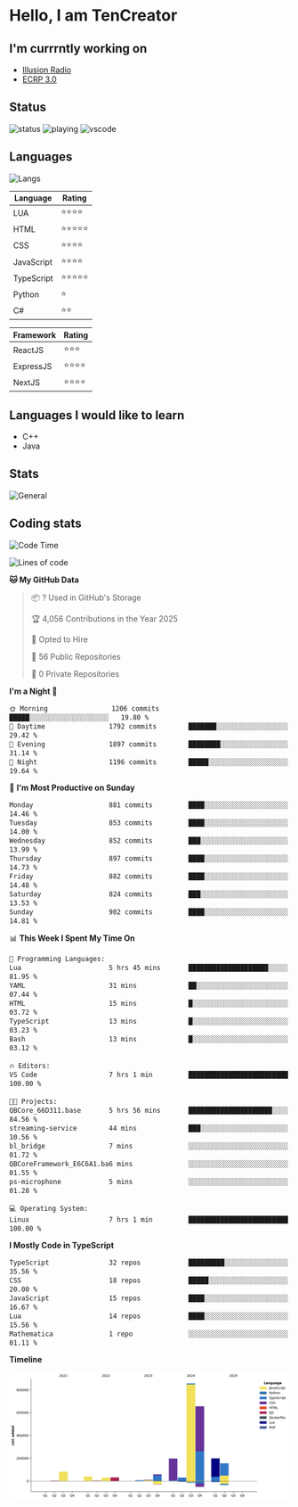 # Hello, I am TenCreator

## I'm currrntly working on
- [Illusion Radio](https://illusionradio.co.uk/)
- [ECRP 3.0](http://github.com/Emerald-Coast-Roleplay/)

## Status
![status](https://api.statusbadges.me/badge/status/518334475038359555?simple=true&style=for-the-badge)
![playing](https://api.statusbadges.me/badge/playing/518334475038359555?style=for-the-badge)
![vscode](https://api.statusbadges.me/badge/vscode/518334475038359555?style=for-the-badge)

## Languages
![Langs](https://github-readme-stats.vercel.app/api/top-langs/?username=tencreator&layout=compact&theme=radical)


|Language|Rating|
|--------|------|
|LUA|⭐️⭐️⭐️⭐️|
|HTML|⭐️⭐️⭐️⭐️⭐️|
|CSS|⭐️⭐️⭐️⭐️|
|JavaScript|⭐️⭐️⭐️⭐️|
|TypeScript|⭐️⭐️⭐️⭐️⭐️|
|Python|⭐️|
|C#|⭐️⭐️ |

|Framework|Rating|
|--------|------|
|ReactJS|⭐️⭐️⭐|
|ExpressJS|⭐️⭐️⭐️⭐️|
|NextJS|⭐️⭐️⭐⭐️|

## Languages I would like to learn
- C++
- Java

## Stats
![General](https://github-readme-stats.vercel.app/api?username=tencreator&show_icons=true&theme=radical)

## Coding stats

<!--START_SECTION:waka-->
![Code Time](http://img.shields.io/badge/Code%20Time-636%20hrs%2042%20mins-blue)

![Lines of code](https://img.shields.io/badge/From%20Hello%20World%20I%27ve%20Written-2.4%20million%20lines%20of%20code-blue)

**🐱 My GitHub Data** 

> 📦 ? Used in GitHub's Storage 
 > 
> 🏆 4,056 Contributions in the Year 2025
 > 
> 💼 Opted to Hire
 > 
> 📜 56 Public Repositories 
 > 
> 🔑 0 Private Repositories 
 > 
**I'm a Night 🦉** 

```text
🌞 Morning                1206 commits        █████░░░░░░░░░░░░░░░░░░░░   19.80 % 
🌆 Daytime                1792 commits        ███████░░░░░░░░░░░░░░░░░░   29.42 % 
🌃 Evening                1897 commits        ████████░░░░░░░░░░░░░░░░░   31.14 % 
🌙 Night                  1196 commits        █████░░░░░░░░░░░░░░░░░░░░   19.64 % 
```
📅 **I'm Most Productive on Sunday** 

```text
Monday                   881 commits         ████░░░░░░░░░░░░░░░░░░░░░   14.46 % 
Tuesday                  853 commits         ████░░░░░░░░░░░░░░░░░░░░░   14.00 % 
Wednesday                852 commits         ███░░░░░░░░░░░░░░░░░░░░░░   13.99 % 
Thursday                 897 commits         ████░░░░░░░░░░░░░░░░░░░░░   14.73 % 
Friday                   882 commits         ████░░░░░░░░░░░░░░░░░░░░░   14.48 % 
Saturday                 824 commits         ███░░░░░░░░░░░░░░░░░░░░░░   13.53 % 
Sunday                   902 commits         ████░░░░░░░░░░░░░░░░░░░░░   14.81 % 
```


📊 **This Week I Spent My Time On** 

```text
💬 Programming Languages: 
Lua                      5 hrs 45 mins       ████████████████████░░░░░   81.95 % 
YAML                     31 mins             ██░░░░░░░░░░░░░░░░░░░░░░░   07.44 % 
HTML                     15 mins             █░░░░░░░░░░░░░░░░░░░░░░░░   03.72 % 
TypeScript               13 mins             █░░░░░░░░░░░░░░░░░░░░░░░░   03.23 % 
Bash                     13 mins             █░░░░░░░░░░░░░░░░░░░░░░░░   03.12 % 

🔥 Editors: 
VS Code                  7 hrs 1 min         █████████████████████████   100.00 % 

🐱‍💻 Projects: 
QBCore_66D311.base       5 hrs 56 mins       █████████████████████░░░░   84.56 % 
streaming-service        44 mins             ███░░░░░░░░░░░░░░░░░░░░░░   10.56 % 
bl_bridge                7 mins              ░░░░░░░░░░░░░░░░░░░░░░░░░   01.72 % 
QBCoreFramework_E6C6A1.ba6 mins              ░░░░░░░░░░░░░░░░░░░░░░░░░   01.55 % 
ps-microphone            5 mins              ░░░░░░░░░░░░░░░░░░░░░░░░░   01.28 % 

💻 Operating System: 
Linux                    7 hrs 1 min         █████████████████████████   100.00 % 
```

**I Mostly Code in TypeScript** 

```text
TypeScript               32 repos            █████████░░░░░░░░░░░░░░░░   35.56 % 
CSS                      18 repos            █████░░░░░░░░░░░░░░░░░░░░   20.00 % 
JavaScript               15 repos            ████░░░░░░░░░░░░░░░░░░░░░   16.67 % 
Lua                      14 repos            ████░░░░░░░░░░░░░░░░░░░░░   15.56 % 
Mathematica              1 repo              ░░░░░░░░░░░░░░░░░░░░░░░░░   01.11 % 
```



**Timeline**

![Lines of Code chart](https://raw.githubusercontent.com/tencreator/tencreator/main/assets/bar_graph.png)


<!--END_SECTION:waka-->
